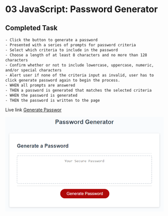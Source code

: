 # 03 JavaScript: Password Generator

## Completed Task

```
- Click the button to generate a password
- Presented with a series of prompts for password criteria
- Select which criteria to include in the password
- Choose a length of at least 8 characters and no more than 128 characters
- Confirm whether or not to include lowercase, uppercase, numeric, and/or special characters
- Alert user if none of the criteria input as invalid, user has to click generate password again to begin the process.
- WHEN all prompts are answered
- THEN a password is generated that matches the selected criteria
- WHEN the password is generated
- THEN the password is written to the page
```
Live link [Generate Passwor]()

![ScreenShot](Assets/03-javascript-homework-demo.png)